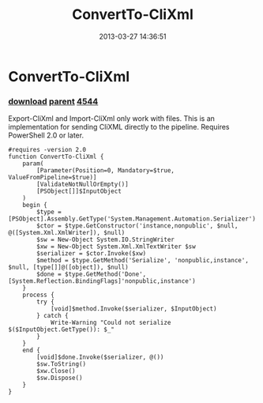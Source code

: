 ﻿---
pid:            4050
parent:         2301
children:       4544
poster:         Poshoholic
title:          ConvertTo-CliXml
date:           2013-03-27 14:36:51
description:    Export-CliXml and Import-CliXml only work with files. This is an implementation for sending CliXML directly to the pipeline. Requires PowerShell 2.0 or later.
format:         posh
---

# ConvertTo-CliXml

### [download](4050.ps1) [parent](2301.md) [4544](4544.md)

Export-CliXml and Import-CliXml only work with files. This is an implementation for sending CliXML directly to the pipeline. Requires PowerShell 2.0 or later.

```posh
#requires -version 2.0
function ConvertTo-CliXml {
    param(
        [Parameter(Position=0, Mandatory=$true, ValueFromPipeline=$true)]
        [ValidateNotNullOrEmpty()]
        [PSObject[]]$InputObject
    )
    begin {
        $type = [PSObject].Assembly.GetType('System.Management.Automation.Serializer')
        $ctor = $type.GetConstructor('instance,nonpublic', $null, @([System.Xml.XmlWriter]), $null)
        $sw = New-Object System.IO.StringWriter
        $xw = New-Object System.Xml.XmlTextWriter $sw
        $serializer = $ctor.Invoke($xw)
        $method = $type.GetMethod('Serialize', 'nonpublic,instance', $null, [type[]]@([object]), $null)
        $done = $type.GetMethod('Done', [System.Reflection.BindingFlags]'nonpublic,instance')
    }
    process {
        try {
            [void]$method.Invoke($serializer, $InputObject)
        } catch {
            Write-Warning "Could not serialize $($InputObject.GetType()): $_"
        }
    }
    end {    
        [void]$done.Invoke($serializer, @())
        $sw.ToString()
        $xw.Close()
        $sw.Dispose()
    }
}
```
